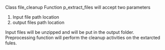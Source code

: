 Class file_cleanup
Function p_extract_files will accept two parameters
1) Input file path location
2) output files path location

Input files will be unzipped and will be put in the output folder.
Preprocessing function will perform the cleanup activities on the extarcted fules. 
